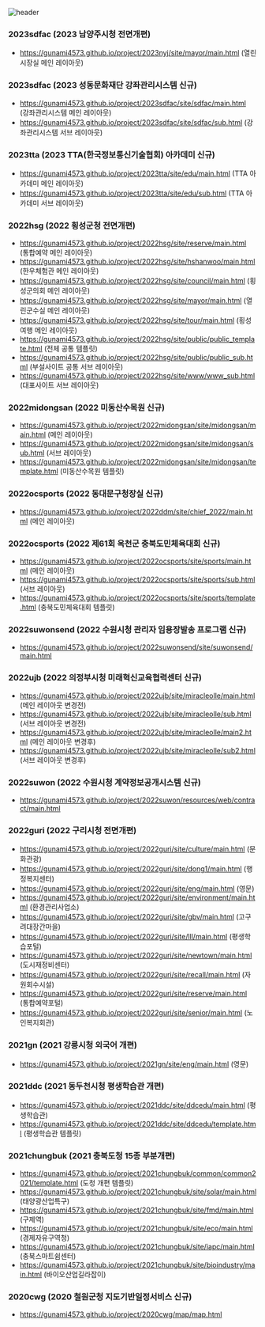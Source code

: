 ![header](https://capsule-render.vercel.app/api?type=wave&color=333333&height=200&section=header&text=SI%20Total%20Project%202020~&fontSize=30&fontColor=ffffff)

### 2023sdfac (2023 남양주시청 전면개편)
- https://gunami4573.github.io/project/2023nyj/site/mayor/main.html (열린시장실 메인 레이아웃)

### 2023sdfac (2023 성동문화재단 강좌관리시스템 신규)
- https://gunami4573.github.io/project/2023sdfac/site/sdfac/main.html (강좌관리시스템 메인 레이아웃)
- https://gunami4573.github.io/project/2023sdfac/site/sdfac/sub.html (강좌관리시스템 서브 레이아웃)

### 2023tta (2023 TTA(한국정보통신기술협회) 아카데미 신규)
- https://gunami4573.github.io/project/2023tta/site/edu/main.html (TTA 아카데미 메인 레이아웃)
- https://gunami4573.github.io/project/2023tta/site/edu/sub.html (TTA 아카데미 서브 레이아웃)

### 2022hsg (2022 횡성군청 전면개편)
- https://gunami4573.github.io/project/2022hsg/site/reserve/main.html (통합예약 메인 레이아웃)
- https://gunami4573.github.io/project/2022hsg/site/hshanwoo/main.html (한우체험관 메인 레이아웃)
- https://gunami4573.github.io/project/2022hsg/site/council/main.html (횡성군의회 메인 레이아웃)
- https://gunami4573.github.io/project/2022hsg/site/mayor/main.html (열린군수실 메인 레이아웃)
- https://gunami4573.github.io/project/2022hsg/site/tour/main.html (횡성여행 메인 레이아웃)
- https://gunami4573.github.io/project/2022hsg/site/public/public_template.html (전체 공통 템플릿)
- https://gunami4573.github.io/project/2022hsg/site/public/public_sub.html (부설사이트 공통 서브 레이아웃)
- https://gunami4573.github.io/project/2022hsg/site/www/www_sub.html (대표사이트 서브 레이아웃)

### 2022midongsan (2022 미동산수목원 신규)
- https://gunami4573.github.io/project/2022midongsan/site/midongsan/main.html (메인 레이아웃)
- https://gunami4573.github.io/project/2022midongsan/site/midongsan/sub.html (서브 레이아웃)
- https://gunami4573.github.io/project/2022midongsan/site/midongsan/template.html (미동산수목원 템플릿)

### 2022ocsports (2022 동대문구청장실 신규)
- https://gunami4573.github.io/project/2022ddm/site/chief_2022/main.html (메인 레이아웃)

### 2022ocsports (2022 제61회 옥천군 충북도민체육대회 신규)
- https://gunami4573.github.io/project/2022ocsports/site/sports/main.html (메인 레이아웃)
- https://gunami4573.github.io/project/2022ocsports/site/sports/sub.html (서브 레이아웃)
- https://gunami4573.github.io/project/2022ocsports/site/sports/template.html (충북도민체육대회 템플릿)

### 2022suwonsend (2022 수원시청 관리자 임용장발송 프로그램 신규)
- https://gunami4573.github.io/project/2022suwonsend/site/suwonsend/main.html

### 2022ujb (2022 의정부시청 미래혁신교육협력센터 신규)
- https://gunami4573.github.io/project/2022ujb/site/miracleolle/main.html (메인 레이아웃 변경전)
- https://gunami4573.github.io/project/2022ujb/site/miracleolle/sub.html (서브 레이아웃 변경전)
- https://gunami4573.github.io/project/2022ujb/site/miracleolle/main2.html (메인 레이아웃 변경후)
- https://gunami4573.github.io/project/2022ujb/site/miracleolle/sub2.html (서브 레이아웃 변경후)

### 2022suwon (2022 수원시청 계약정보공개시스템 신규)
- https://gunami4573.github.io/project/2022suwon/resources/web/contract/main.html

### 2022guri (2022 구리시청 전면개편)
- https://gunami4573.github.io/project/2022guri/site/culture/main.html (문화관광)
- https://gunami4573.github.io/project/2022guri/site/dong1/main.html (행정복지센터)
- https://gunami4573.github.io/project/2022guri/site/eng/main.html (영문)
- https://gunami4573.github.io/project/2022guri/site/environment/main.html (환경관리사업소)
- https://gunami4573.github.io/project/2022guri/site/gbv/main.html (고구려대장간마을)
- https://gunami4573.github.io/project/2022guri/site/lll/main.html (평생학습포털)
- https://gunami4573.github.io/project/2022guri/site/newtown/main.html (도시재정비센터)
- https://gunami4573.github.io/project/2022guri/site/recall/main.html (자원회수시설)
- https://gunami4573.github.io/project/2022guri/site/reserve/main.html (통합예약포털)
- https://gunami4573.github.io/project/2022guri/site/senior/main.html (노인복지회관)

### 2021gn (2021 강릉시청 외국어 개편)
- https://gunami4573.github.io/project/2021gn/site/eng/main.html (영문)

### 2021ddc (2021 동두천시청 평생학습관 개편)
- https://gunami4573.github.io/project/2021ddc/site/ddcedu/main.html (평생학습관)
- https://gunami4573.github.io/project/2021ddc/site/ddcedu/template.html (평생학습관 템플릿)

### 2021chungbuk (2021 충북도청 15종 부분개편)
- https://gunami4573.github.io/project/2021chungbuk/common/common2021/template.html (도청 개편 템플릿)
- https://gunami4573.github.io/project/2021chungbuk/site/solar/main.html (태양광산업특구)
- https://gunami4573.github.io/project/2021chungbuk/site/fmd/main.html (구제역)
- https://gunami4573.github.io/project/2021chungbuk/site/eco/main.html (경제자유구역청)
- https://gunami4573.github.io/project/2021chungbuk/site/iapc/main.html (충북스마트쉼센터)
- https://gunami4573.github.io/project/2021chungbuk/site/bioindustry/main.html (바이오산업길라잡이)

### 2020cwg (2020 철원군청 지도기반일정서비스 신규)
- https://gunami4573.github.io/project/2020cwg/map/map.html